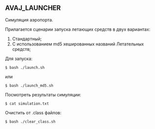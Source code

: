 ## AVAJ_LAUNCHER

Симуляция аэропорта.

Прилагается сценарии запуска летающих средств в двух вариантах:
1. Стандартный;
2. С использованием md5 хешированных названий Летательных средств;

Для запуска:
```console
$ bash ./launch.sh
```
или
```console
$ bash ./launch_md5.sh
```

Посмотреть результаты симуляции:

```console
$ cat simulation.txt
```

Очистить от .class файлов:
```console
$ bash ./clear_class.sh
```